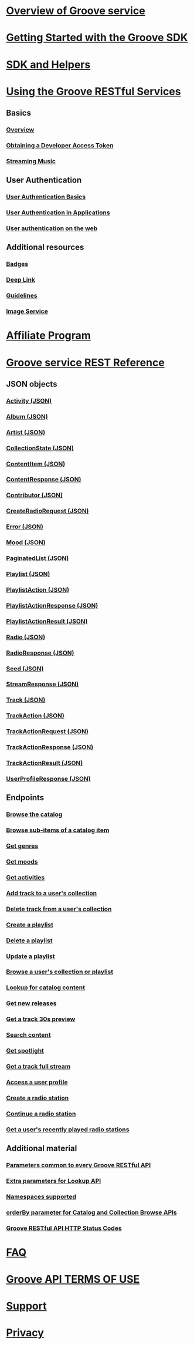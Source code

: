 # [Overview of Groove service](api-overview.md)
# [Getting Started with the Groove SDK](Getting-Started.md)  
# [SDK and Helpers](SDK-and-helpers/sdk-list.md)
# [Using the Groove RESTful Services](Using-the-Groove-RESTful-Services/overview.md)
## Basics
### [Overview](Using-the-Groove-RESTful-Services/overview.md)
### [Obtaining a Developer Access Token](Using-the-Groove-RESTful-Services/Obtaining-a-Developer-Access-Token.md)
### [Streaming Music](Using-the-Groove-RESTful-Services/Streaming-Music.md)

## User Authentication
### [User Authentication Basics](Using-the-Groove-RESTful-Services/User-Authentication.md)
### [User Authentication in Applications](Using-the-Groove-RESTful-Services/User-Authentication-in-Applications.md)
### [User authentication on the web](Using-the-Groove-RESTful-Services/User-Authentication-on-the-web.md)


## Additional resources
### [Badges](Using-the-Groove-RESTful-Services/Badges.md)
### [Deep Link](Using-the-Groove-RESTful-Services/Deep-link.md)
### [Guidelines](Using-the-Groove-RESTful-Services/Guidelines.md)
### [Image Service](Using-the-Groove-RESTful-Services/Image-Service.md)

# [Affiliate Program](http://aka.ms/MicrosoftAffiliates)
# [Groove service REST Reference](groove-service-rest-reference/overview.md)
## JSON objects
### [Activity (JSON)](Groove-service-REST-Reference/JSON-activity.md)
### [Album (JSON)](Groove-service-REST-Reference/JSON-Album.md)
### [Artist (JSON)](Groove-service-REST-Reference/JSON-Artist.md)
### [CollectionState (JSON)](Groove-service-REST-Reference/JSON-CollectionState.md)
### [ContentItem (JSON)](Groove-service-REST-Reference/JSON-ContentItem.md)
### [ContentResponse (JSON)](Groove-service-REST-Reference/JSON-ContentResponse.md)
### [Contributor (JSON)](Groove-service-REST-Reference/JSON-Contributor.md)
### [CreateRadioRequest (JSON)](Groove-service-REST-Reference/JSON-CreateRadioRequest.md)
### [Error (JSON)](Groove-service-REST-Reference/JSON-Error.md)
### [Mood (JSON)](Groove-service-REST-Reference/JSON-mood.md)
### [PaginatedList (JSON)](Groove-service-REST-Reference/JSON-PaginatedList.md)
### [Playlist (JSON)](Groove-service-REST-Reference/JSON-Playlist.md)
### [PlaylistAction (JSON)](Groove-service-REST-Reference/JSON-PlaylistAction.md)
### [PlaylistActionResponse (JSON)](Groove-service-REST-Reference/JSON-PlaylistActionResponse.md)
### [PlaylistActionResult (JSON)](Groove-service-REST-Reference/JSON-PlaylistActionResult.md)
### [Radio (JSON)](Groove-service-REST-Reference/JSON-Radio.md)
### [RadioResponse (JSON)](Groove-service-REST-Reference/JSON-RadioResponse.md)
### [Seed (JSON)](Groove-service-REST-Reference/JSON-Seed.md)
### [StreamResponse (JSON)](Groove-service-REST-Reference/JSON-StreamResponse.md)
### [Track (JSON)](Groove-service-REST-Reference/JSON-Track.md)
### [TrackAction (JSON)](Groove-service-REST-Reference/JSON-TrackAction.md)
### [TrackActionRequest (JSON)](Groove-service-REST-Reference/JSON-TrackActionRequest.md)
### [TrackActionResponse (JSON)](Groove-service-REST-Reference/JSON-TrackActionResponse.md)
### [TrackActionResult (JSON)](Groove-service-REST-Reference/JSON-TrackActionResult.md)
### [UserProfileResponse (JSON)](Groove-service-REST-Reference/JSON-UserProfileResponse.md)

## Endpoints
### [Browse the catalog](Groove-service-REST-Reference/uri-browse-catalog.md)
### [Browse sub-items of a catalog item](Groove-service-REST-Reference/uri-browse-sub-items.md)
### [Get genres](Groove-service-REST-Reference/uri-get-genres.md)
### [Get moods](Groove-service-REST-Reference/uri-get-moods.md) 
### [Get activities](Groove-service-REST-Reference/uri-get-activities.md) 
### [Add track to a user's collection](Groove-service-REST-Reference/uri-add-track-collection.md)
### [Delete track from a user's collection](Groove-service-REST-Reference/uri-delete-track-collection.md)
### [Create a playlist](Groove-service-REST-Reference/uri-create-playlist.md)
### [Delete a playlist](Groove-service-REST-Reference/uri-delete-playlist.md)
### [Update a playlist](Groove-service-REST-Reference/uri-update-playlist.md)
### [Browse a user's collection or playlist](Groove-service-REST-Reference/uri-browse-user-collection-playlist.md)
### [Lookup for catalog content](Groove-service-REST-Reference/uri-content-lookup.md)
### [Get new releases](Groove-service-REST-Reference/uri-get-new-releases.md)
### [Get a track 30s preview](Groove-service-REST-Reference/uri-get-preview.md)
### [Search content](Groove-service-REST-Reference/uri-search-content.md)
### [Get spotlight](Groove-service-REST-Reference/uri-get-spotlight.md)
### [Get a track full stream](Groove-service-REST-Reference/uri-get-stream.md)
### [Access a user profile](Groove-service-REST-Reference/uri-access-user-profile.md)
### [Create a radio station](Groove-service-REST-Reference/uri-create-radio.md)
### [Continue a radio station](Groove-service-REST-Reference/uri-next-radio.md)
### [Get a user's recently played radio stations](Groove-service-REST-Reference/uri-recently-played-radio.md)

## Additional material
### [Parameters common to every Groove RESTful API](Groove-service-REST-Reference/Common-Parameters.md)  
### [Extra parameters for Lookup API](Groove-service-REST-Reference/Extras.md) 
### [Namespaces supported](Groove-service-REST-Reference/Namespace.md)  
### [orderBy parameter for Catalog and Collection Browse APIs](Groove-service-REST-Reference/OrderBy.md)  
### [Groove RESTful API HTTP Status Codes](Groove-service-REST-Reference/HTTP-Status-Codes.md)   

# [FAQ](faq.md)
# [Groove API TERMS OF USE](Groove-API-Terms-of-Use.md)
# [Support](Support.md)
# [Privacy](Privacy.md)

